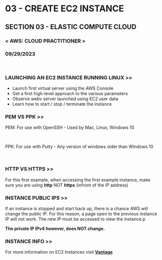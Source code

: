 # 03 - CREATE EC2 INSTANCE

## SECTION 03 - ELASTIC COMPUTE CLOUD <br>

### < AWS: CLOUD PRACTITIONER > <br>

### 09/29/2023 <br>

<br>

### LAUNCHING AN EC2 INSTANCE RUNNING LINUX >>

- Launch first virtual server using the AWS Console
- Get a first high-level approach to the various parameters
- Observe webv server launched using EC2 user data
- Learn how to start / stop / terminate the instance
  <br>

### PEM VS PPK >>

PEM: For use with OpenSSH - Used by Mac, Linux, Windows 10

<br>

PPK: For use with Putty - Any version of windows older than Windows 10

<br>

### HTTP VS HTTPS >>

For this first example, when accessing the first example instance, make sure you are using **http** NOT **https** (infront of the IP address)
<br>

### INSTANCE PUBLIC IPS >>

If an instance is stopped and start back up, there is a chance AWS will change the public IP. For this reason, a page open to the previous instance IP will not work. The new IP must be accessed to view the instance.p

**The private IP IPv4 however, does NOT change.**
<br>

### INSTANCE INFO >>

For more information on EC2 Instances visit [**Vantage**](https://instances.vantage.sh/)
<br>

